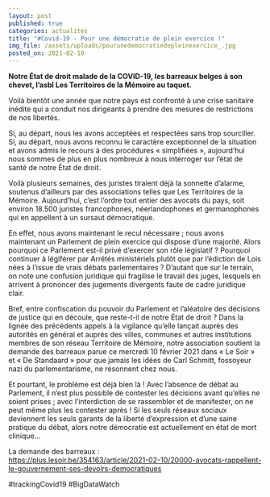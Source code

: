 ```yaml
---
layout: post
published: true
categories: actualites
title: "#Covid-19 - Pour une démocratie de plein exercice !"
img_file: /assets/uploads/pourunedemocratiedepleinexercice_.jpg
posted_on: 2021-02-10
---
```

**Notre État de droit malade de la COVID-19, les barreaux belges à son chevet, l’asbl Les Territoires de la Mémoire au taquet.**

Voilà bientôt une année que notre pays est confronté à une crise sanitaire inédite qui a conduit nos dirigeants à prendre des mesures de restrictions de nos libertés.

Si, au départ, nous les avons acceptées et respectées sans trop sourciller. Si, au départ, nous avons reconnu le caractère exceptionnel de la situation et avons admis le recours à des procédures « simplifiées », aujourd’hui nous sommes de plus en plus nombreux à nous interroger sur l’état de santé de notre État de droit.

Voilà plusieurs semaines, des juristes tiraient déjà la sonnette d’alarme, soutenus d’ailleurs par des associations telles que Les Territoires de la Mémoire. Aujourd’hui, c’est l’ordre tout entier des avocats du pays, soit environ 18.500 juristes francophones, néerlandophones et germanophones qui en appellent à un sursaut démocratique.

En effet, nous avons maintenant le recul nécessaire ; nous avons maintenant un Parlement de plein exercice qui dispose d’une majorité. Alors pourquoi ce Parlement est-il privé d’exercer son rôle législatif ? Pourquoi continuer à légiférer par Arrêtés ministériels plutôt que par l’édiction de Lois nées à l’issue de vrais débats parlementaires ? D’autant que sur le terrain, on note une confusion juridique qui fragilise le travail des juges, lesquels en arrivent à prononcer des jugements divergents faute de cadre juridique clair.

Bref, entre confiscation du pouvoir du Parlement et l’aléatoire des décisions de justice qui en découle, que reste-t-il de notre État de droit ? Dans la lignée des précédents appels à la vigilance qu’elle lançait auprès des autorités en général et auprès des villes, communes et autres institutions membres de son réseau Territoire de Mémoire, notre association soutient la demande des barreaux parue ce mercredi 10 février 2021 dans « Le Soir » et « De Standaard » pour que jamais les idées de Carl Schmitt, fossoyeur nazi du parlementarisme, ne résonnent chez nous.

Et pourtant, le problème est déjà bien là ! Avec l’absence de débat au Parlement, il n’est plus possible de contester les décisions avant qu’elles ne soient prises ; avec l’interdiction de se rassembler et de manifester, on ne peut même plus les contester après ! Si les seuls réseaux sociaux deviennent les seuls garants de la liberté d’expression et d’une saine pratique du débat, alors notre démocratie est actuellement en état de mort clinique…

La demande des barreaux : \
<https://plus.lesoir.be/354163/article/2021-02-10/20000-avocats-rappellent-le-gouvernement-ses-devoirs-democratiques>

<!--StartFragment-->

\#trackingCovid19 #BigDataWatch

<!--EndFragment-->

<!--EndFragment-->